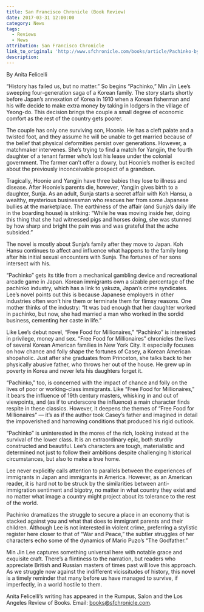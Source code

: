 ```yaml
---
title: San Francisco Chronicle (Book Review)
date: 2017-03-31 12:00:00
category: News
tags:
  - Reviews
  - News
attribution: San Francisco Chronicle
link_to_original: 'http://www.sfchronicle.com/books/article/Pachinko-by-Min-Jin-Lee-11037390.php'
description:
---
```



By Anita Felicelli

“History has failed us, but no matter.” So begins “Pachinko,” Min Jin Lee’s sweeping four-generation saga of a Korean family. The story starts shortly before Japan’s annexation of Korea in 1910 when a Korean fisherman and his wife decide to make extra money by taking in lodgers in the village of Yeong-do. This decision brings the couple a small degree of economic comfort as the rest of the country gets poorer.

The couple has only one surviving son, Hoonie. He has a cleft palate and a twisted foot, and they assume he will be unable to get married because of the belief that physical deformities persist over generations. However, a matchmaker intervenes. She’s trying to find a match for Yangjin, the fourth daughter of a tenant farmer who’s lost his lease under the colonial government. The farmer can’t offer a dowry, but Hoonie’s mother is excited about the previously inconceivable prospect of a grandson.

Tragically, Hoonie and Yangjin have three babies they lose to illness and disease. After Hoonie’s parents die, however, Yangjin gives birth to a daughter, Sunja. As an adult, Sunja starts a secret affair with Koh Hansu, a wealthy, mysterious businessman who rescues her from some Japanese bullies at the marketplace. The earthiness of the affair (and Sunja’s daily life in the boarding house) is striking: “While he was moving inside her, doing this thing that she had witnessed pigs and horses doing, she was stunned by how sharp and bright the pain was and was grateful that the ache subsided.”

The novel is mostly about Sunja’s family after they move to Japan. Koh Hansu continues to affect and influence what happens to the family long after his initial sexual encounters with Sunja. The fortunes of her sons intersect with his.

“Pachinko” gets its title from a mechanical gambling device and recreational arcade game in Japan. Korean immigrants own a sizable percentage of the pachinko industry, which has a link to yakuza, Japan’s crime syndicates. Lee’s novel points out this is because Japanese employers in other industries often won’t hire them or terminate them for flimsy reasons. One mother thinks of the industry: “It was bad enough that her daughter worked in pachinko, but now, she had married a man who worked in the sordid business, cementing her caste in life.”

Like Lee’s debut novel, “Free Food for Millionaires,” “Pachinko” is interested in privilege, money and sex. “Free Food for Millionaires” chronicles the lives of several Korean American families in New York City. It especially focuses on how chance and folly shape the fortunes of Casey, a Korean American shopaholic. Just after she graduates from Princeton, she talks back to her physically abusive father, who throws her out of the house. He grew up in poverty in Korea and never lets his daughters forget it.

“Pachinko,” too, is concerned with the impact of chance and folly on the lives of poor or working-class immigrants. Like “Free Food for Millionaires,” it bears the influence of 19th century masters, whisking in and out of viewpoints, and (as if to underscore the influence) a main character finds respite in these classics. However, it deepens the themes of “Free Food for Millionaires” — it’s as if the author took Casey’s father and imagined in detail the impoverished and harrowing conditions that produced his rigid outlook.

“Pachinko” is uninterested in the mores of the rich, looking instead at the survival of the lower class. It is an extraordinary epic, both sturdily constructed and beautiful. Lee’s characters are tough, materialistic and determined not just to follow their ambitions despite challenging historical circumstances, but also to make a true home.

Lee never explicitly calls attention to parallels between the experiences of immigrants in Japan and immigrants in America. However, as an American reader, it is hard not to be struck by the similarities between anti-immigration sentiment and bigotry, no matter in what country they exist and no matter what image a country might project about its tolerance to the rest of the world.

Pachinko dramatizes the struggle to secure a place in an economy that is stacked against you and what that does to immigrant parents and their children. Although Lee is not interested in violent crime, preferring a stylistic register here closer to that of “War and Peace,” the subtler struggles of her characters echo some of the dynamics of Mario Puzo’s “The Godfather.”

Min Jin Lee captures something universal here with notable grace and exquisite craft. There’s a flintiness to the narration, but readers who appreciate British and Russian masters of times past will love this approach. As we struggle now against the indifferent vicissitudes of history, this novel is a timely reminder that many before us have managed to survive, if imperfectly, in a world hostile to them.

Anita Felicelli’s writing has appeared in the Rumpus, Salon and the Los Angeles Review of Books. Email: books@sfchronicle.com.
